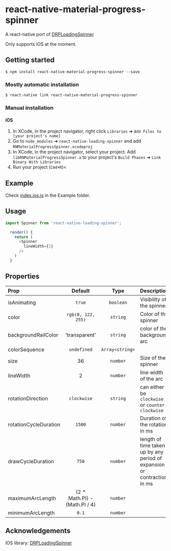 # react-native-material-progress-spinner


A react-native port of [DRPLoadingSpinner](https://github.com/justindhill/DRPLoadingSpinner)

Only supports iOS at the moment.

## Getting started

`$ npm install react-native-material-progress-spinner --save`

### Mostly automatic installation

`$ react-native link react-native-material-progress-spinner`

### Manual installation

#### iOS

1. In XCode, in the project navigator, right click `Libraries` ➜ `Add Files to [your project's name]`
2. Go to `node_modules` ➜ `react-native-loading-spinner` and add `RNMaterialProgressSpinner.xcodeproj`
3. In XCode, in the project navigator, select your project. Add `libRNMaterialProgressSpinner.a` to your project's `Build Phases` ➜ `Link Binary With Libraries`
4. Run your project (`Cmd+R`)<

## Example
Check [index.ios.js](https://github.com/lingard/react-native-material-progress-spinner/blob/master/example/app.js) in the Example folder.

## Usage
```javascript
import Spinner from 'react-native-loading-spinner';

  render() {
    return (
      <Spinner
        lineWidth={1}
      />
    )
  }

```

## Properties

| Prop  | Default  | Type | Description |
| :------------ |:---------------:| :---------------:| :-----|
| isAnimating | `true` | `boolean` | Visibility of the spinner |
| color | `rgb(0, 122, 255)` | `string` | Color of the spinner |
| backgroundRailColor | 'transparent' | `string` | color of the background arc |
| colorSequence | `undefined` | `Array<string>` |  | An array of colors that changes on each cycle |
| size | 36 | `number` | Size of the spinner |
| lineWidth | 2 | `number` | line width of the arc |
| rotationDirection | `clockwise` | `string` | can either be `clockwise` or `counter-clockwise` |
| rotationCycleDuration | `1500` | `number` | Duration of the rotation in ms |
| drawCycleDuration | `750` | `number` | length of time taken up by any period of expansion or contraction in ms |
| maximumArcLength | (2 * Math.PI) - (Math.PI / 4) | `number` | |
| minimumArcLength | `0.1` | `number` | |

## Acknowledgements

IOS library: [DRPLoadingSpinner](https://github.com/justindhill/DRPLoadingSpinner)
